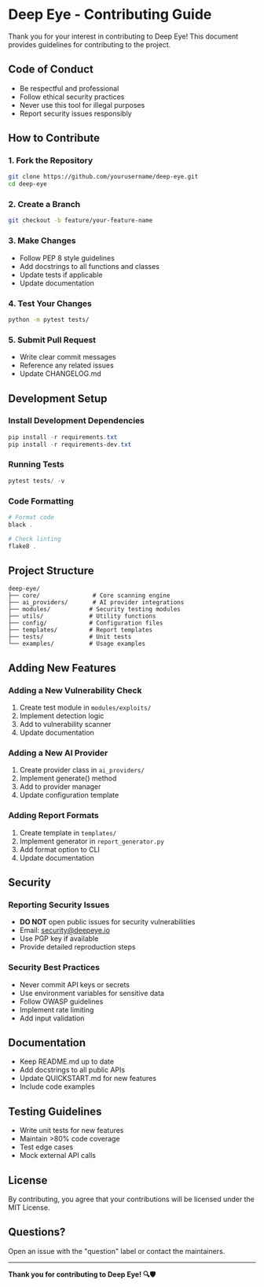 # Deep Eye - Contributing Guide

Thank you for your interest in contributing to Deep Eye! This document provides guidelines for contributing to the project.

## Code of Conduct

- Be respectful and professional
- Follow ethical security practices
- Never use this tool for illegal purposes
- Report security issues responsibly

## How to Contribute

### 1. Fork the Repository
```bash
git clone https://github.com/yourusername/deep-eye.git
cd deep-eye
```

### 2. Create a Branch
```bash
git checkout -b feature/your-feature-name
```

### 3. Make Changes
- Follow PEP 8 style guidelines
- Add docstrings to all functions and classes
- Update tests if applicable
- Update documentation

### 4. Test Your Changes
```bash
python -m pytest tests/
```

### 5. Submit Pull Request
- Write clear commit messages
- Reference any related issues
- Update CHANGELOG.md

## Development Setup

### Install Development Dependencies
```powershell
pip install -r requirements.txt
pip install -r requirements-dev.txt
```

### Running Tests
```powershell
pytest tests/ -v
```

### Code Formatting
```powershell
# Format code
black .

# Check linting
flake8 .
```

## Project Structure

```
deep-eye/
├── core/               # Core scanning engine
├── ai_providers/       # AI provider integrations
├── modules/           # Security testing modules
├── utils/             # Utility functions
├── config/            # Configuration files
├── templates/         # Report templates
├── tests/             # Unit tests
└── examples/          # Usage examples
```

## Adding New Features

### Adding a New Vulnerability Check
1. Create test module in `modules/exploits/`
2. Implement detection logic
3. Add to vulnerability scanner
4. Update documentation

### Adding a New AI Provider
1. Create provider class in `ai_providers/`
2. Implement generate() method
3. Add to provider manager
4. Update configuration template

### Adding Report Formats
1. Create template in `templates/`
2. Implement generator in `report_generator.py`
3. Add format option to CLI
4. Update documentation

## Security

### Reporting Security Issues
- **DO NOT** open public issues for security vulnerabilities
- Email: security@deepeye.io
- Use PGP key if available
- Provide detailed reproduction steps

### Security Best Practices
- Never commit API keys or secrets
- Use environment variables for sensitive data
- Follow OWASP guidelines
- Implement rate limiting
- Add input validation

## Documentation

- Keep README.md up to date
- Add docstrings to all public APIs
- Update QUICKSTART.md for new features
- Include code examples

## Testing Guidelines

- Write unit tests for new features
- Maintain >80% code coverage
- Test edge cases
- Mock external API calls

## License

By contributing, you agree that your contributions will be licensed under the MIT License.

## Questions?

Open an issue with the "question" label or contact the maintainers.

---

**Thank you for contributing to Deep Eye! 🔍🛡️**
